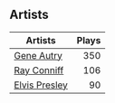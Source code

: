 ## Artists
Artists | Plays 
----- | -----: 
[Gene Autry](/artists/gene-autry-1800) | 350
[Ray Conniff](/artists/ray-conniff-104848) | 106
[Elvis Presley](/artists/elvis-presley-1014) | 90

